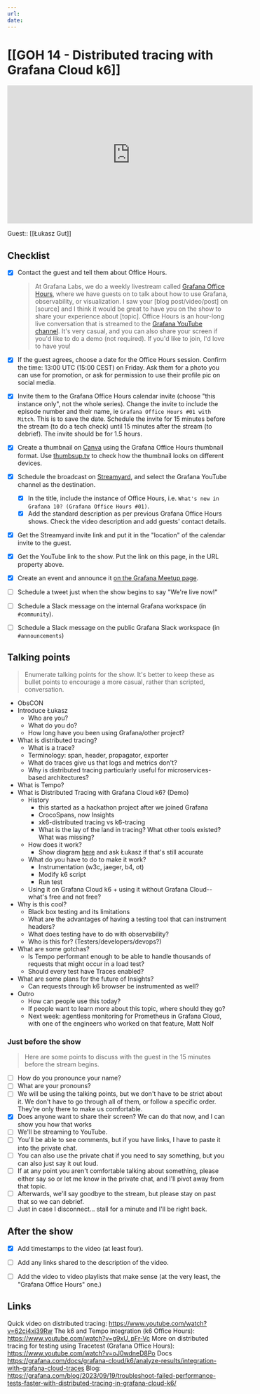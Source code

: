 ```yaml
---
url:
date: 
---
```

# [[GOH 14 - Distributed tracing with Grafana Cloud k6]]

<iframe width="560" height="315" src="https://www.youtube.com/embed/" title="YouTube video player" frameborder="0" allow="accelerometer; autoplay; clipboard-write; encrypted-media; gyroscope; picture-in-picture" allowfullscreen></iframe>

Guest:: [[Łukasz Gut]]

## Checklist

- [x] Contact the guest and tell them about Office Hours.
	> At Grafana Labs, we do a weekly livestream called [Grafana Office Hours](https://www.youtube.com/watch?v=uk7NoagbJ28&list=PLDGkOdUX1Ujrrse-cdj20RRah9hyHdxBu), where we have guests on to talk about how to use Grafana, observability, or visualization. I saw your [blog post/video/post] on [source] and I think it would be great to have you on the show to share your experience about [topic].
	Office Hours is an hour-long live conversation that is streamed to the [Grafana YouTube channel](https://youtube.com/@grafana). It's very casual, and you can also share your screen if you'd like to do a demo (not required). If you'd like to join, I'd love to have you! 
- [x] If the guest agrees, choose a date for the Office Hours session. Confirm the time: 13:00 UTC (15:00 CEST) on Friday. Ask them for a photo you can use for promotion, or ask for permission to use their profile pic on social media.
- [x] Invite them to the Grafana Office Hours calendar invite (choose "this instance only", not the whole series). Change the invite to include the episode number and their name, ie `Grafana Office Hours #01 with Mitch`. This is to save the date. Schedule the invite for 15 minutes before the stream (to do a tech check) until 15 minutes after the stream (to debrief). The invite should be for 1.5 hours.
- [x] Create a thumbnail on [Canva](https://canva.com) using the Grafana Office Hours thumbnail format. Use [thumbsup.tv](https://thumbsup.tv) to check how the thumbnail looks on different devices.
- [x] Schedule the broadcast on [Streamyard](https://streamyard.com), and select the Grafana YouTube channel as the destination.
	- [x] In the title, include the instance of Office Hours, i.e. `What's new in Grafana 10? (Grafana Office Hours #01)`.
	- [x] Add the standard description as per previous Grafana Office Hours shows. Check the video description and add guests' contact details.
- [x] Get the Streamyard invite link and put it in the "location" of the calendar invite to the guest.
- [x] Get the YouTube link to the show. Put the link on this page, in the URL property above.
- [x] Create an event and announce it [on the Grafana Meetup page](https://www.meetup.com/grafana-friends-virtual-meetup-group/).
- [ ] Schedule a tweet just when the show begins to say "We're live now!"
- [ ] Schedule a Slack message on the internal Grafana workspace (in `#community`).
- [ ] Schedule a Slack message on the public Grafana Slack workspace (in `#announcements`)


## Talking points

> Enumerate talking points for the show. It's better to keep these as bullet points to encourage a more casual, rather than scripted, conversation.

- ObsCON
- Introduce Łukasz
	- Who are you?
	- What do you do?
	- How long have you been using Grafana/other project?
- What is distributed tracing?
	- What is a trace?
	- Terminology: span, header, propagator, exporter
	- What do traces give us that logs and metrics don't?
	- Why is distributed tracing particularly useful for microservices-based architectures?
- What is Tempo?
- What is Distributed Tracing with Grafana Cloud k6? (Demo)
	- History
		- this started as a hackathon project after we joined Grafana
		- CrocoSpans, now Insights
		- xk6-distributed tracing vs k6-tracing
		- What is the lay of the land in tracing? What other tools existed? What was missing?
	- How does it work?
		- Show diagram [here](https://docs.google.com/presentation/d/1rC8kifF6X1ZSH8jgh-yUp6NfgK_UaLiOG8TWLa5dQBQ/edit#slide=id.g21da9c1008c_0_932) and ask Łukasz if that's still accurate
	- What do you have to do to make it work?
		- Instrumentation (w3c, jaeger, b4, ot)
		- Modify k6 script
		- Run test
	- Using it on Grafana Cloud k6 + using it without Grafana Cloud-- what's free and not free?
- Why is this cool?
	- Black box testing and its limitations
	- What are the advantages of having a testing tool that can instrument headers?
	- What does testing have to do with observability?
	- Who is this for? (Testers/developers/devops?)
- What are some gotchas?
	- Is Tempo performant enough to be able to handle thousands of requests that might occur in a load test?
	- Should every test have Traces enabled?
- What are some plans for the future of Insights?
	- Can requests through k6 browser be instrumented as well?
- Outro
	- How can people use this today?
	- If people want to learn more about this topic, where should they go?
	- Next week: agentless monitoring for Prometheus in Grafana Cloud, with one of the engineers who worked on that feature, Matt Nolf

### Just before the show

> Here are some points to discuss with the guest in the 15 minutes before the stream begins.

- [ ] How do you pronounce your name?
- [ ] What are your pronouns?
- [ ] We will be using the talking points, but we don't have to be strict about it. We don't have to go through all of them, or follow a specific order. They're only there to make us comfortable.
- [x] Does anyone want to share their screen? We can do that now, and I can show you how that works
- [ ] We'll be streaming to YouTube.
- [ ] You'll be able to see comments, but if you have links, I have to paste it into the private chat.
- [ ] You can also use the private chat if you need to say something, but you can also just say it out loud.
- [ ] If at any point you aren't comfortable talking about something, please either say so or let me know in the private chat, and I'll pivot away from that topic.
- [ ] Afterwards, we'll say goodbye to the stream, but please stay on past that so we can debrief.
- [ ] Just in case I disconnect... stall for a minute and I'll be right back.

## After the show

- [x] Add timestamps to the video (at least four).
- [ ] Add any links shared to the description of the video.
- [ ] Add the video to video playlists that make sense (at the very least, the "Grafana Office Hours" one.)


## Links

Quick video on distributed tracing: https://www.youtube.com/watch?v=62ci4xi39Rw
The k6 and Tempo integration (k6 Office Hours): https://www.youtube.com/watch?v=g9xU_pFr-Vc
More on distributed tracing for testing using Tracetest (Grafana Office Hours): https://www.youtube.com/watch?v=oJ0wdneD8Po
Docs https://grafana.com/docs/grafana-cloud/k6/analyze-results/integration-with-grafana-cloud-traces
Blog: https://grafana.com/blog/2023/09/19/troubleshoot-failed-performance-tests-faster-with-distributed-tracing-in-grafana-cloud-k6/